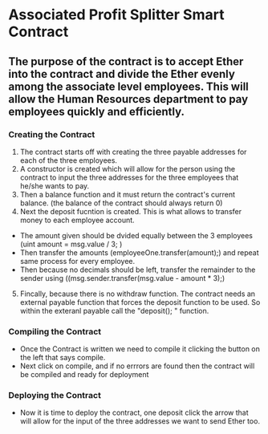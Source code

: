 # Associated Profit Splitter Smart Contract

## The purpose of the contract is to accept Ether into the contract and divide the Ether evenly among the associate level employees. This will allow the Human Resources department to pay employees quickly and efficiently.

### Creating the Contract

1. The contract starts off with creating the three payable addresses for each of the three employees.
2. A constructor is created which will allow for the person using the contract to input the three addresses for the three employees that he/she wants to pay.
3. Then a balance function and it must return the contract's current balance. (the balance of the contract should always return 0)
4. Next the deposit fucntion is created. This is what allows to transfer money to each employee account.
  * The amount given should be dvided equally between the 3         employees  (uint amount = msg.value / 3; )
  * Then transfer the amounts (employeeOne.transfer(amount);) and repeat same process for every employee.
  * Then because no decimals should be left, transfer the remainder to the sender using ((msg.sender.transfer(msg.value - amount * 3);)
5. Fincally, because there is no withdraw function. The contract needs an external payable function that forces the deposit function to be used. So within the exteranl payable call the "deposit(); " function.

### Compiling the Contract

* Once the Contract is written we need to compile it clicking the button on the left that says compile.
* Next click on compile, and if no errrors are found then the contract will be compiled and ready for deployment

### Deploying the Contract

* Now it is time to deploy the contract, one deposit click the arrow that will allow for the input of the three addresses we want to send Ether too.

